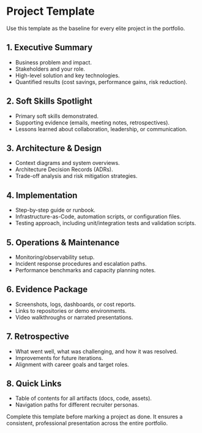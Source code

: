 # Project Template

Use this template as the baseline for every elite project in the portfolio.

## 1. Executive Summary
- Business problem and impact.
- Stakeholders and your role.
- High-level solution and key technologies.
- Quantified results (cost savings, performance gains, risk reduction).

## 2. Soft Skills Spotlight
- Primary soft skills demonstrated.
- Supporting evidence (emails, meeting notes, retrospectives).
- Lessons learned about collaboration, leadership, or communication.

## 3. Architecture & Design
- Context diagrams and system overviews.
- Architecture Decision Records (ADRs).
- Trade-off analysis and risk mitigation strategies.

## 4. Implementation
- Step-by-step guide or runbook.
- Infrastructure-as-Code, automation scripts, or configuration files.
- Testing approach, including unit/integration tests and validation scripts.

## 5. Operations & Maintenance
- Monitoring/observability setup.
- Incident response procedures and escalation paths.
- Performance benchmarks and capacity planning notes.

## 6. Evidence Package
- Screenshots, logs, dashboards, or cost reports.
- Links to repositories or demo environments.
- Video walkthroughs or narrated presentations.

## 7. Retrospective
- What went well, what was challenging, and how it was resolved.
- Improvements for future iterations.
- Alignment with career goals and target roles.

## 8. Quick Links
- Table of contents for all artifacts (docs, code, assets).
- Navigation paths for different recruiter personas.

Complete this template before marking a project as done. It ensures a consistent, professional presentation across the entire portfolio.
